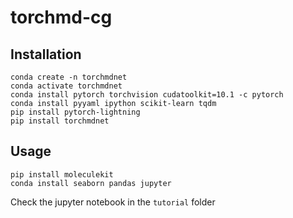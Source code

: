 # torchmd-cg

## Installation

```
conda create -n torchmdnet
conda activate torchmdnet
conda install pytorch torchvision cudatoolkit=10.1 -c pytorch
conda install pyyaml ipython scikit-learn tqdm
pip install pytorch-lightning
pip install torchmdnet
```

## Usage

```
pip install moleculekit
conda install seaborn pandas jupyter
```
Check the jupyter notebook in the `tutorial` folder
